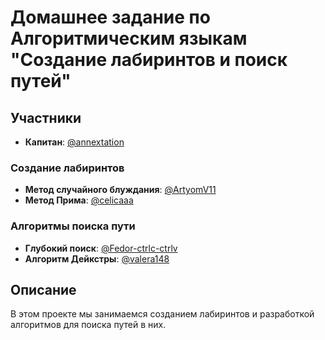 # Домашнее задание по Алгоритмическим языкам "Создание лабиринтов и поиск путей"

## Участники

- **Капитан**: [@annextation](https://github.com/annextation)

### Создание лабиринтов
- **Метод случайного блуждания**: [@ArtyomV11](https://github.com/ArtyomV11)
- **Метод Прима**: [@celicaaa](https://github.com/celicaaa)

### Алгоритмы поиска пути
- **Глубокий поиск**: [@Fedor-ctrlc-ctrlv](https://github.com/Fedor-ctrlc-ctrlv)
- **Алгоритм Дейкстры**: [@valera148](https://github.com/valera148)

## Описание

В этом проекте мы занимаемся созданием лабиринтов и разработкой алгоритмов для поиска путей в них.
